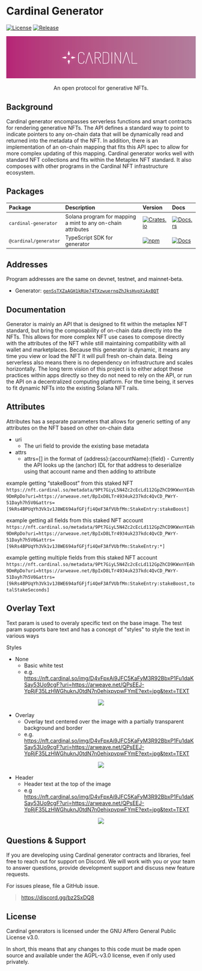 # Cardinal Generator

[![License](https://img.shields.io/badge/license-AGPL%203.0-blue)](https://github.com/cardinal-labs/cardinal-generator/blob/master/LICENSE)
[![Release](https://github.com/cardinal-labs/cardinal-generator/actions/workflows/release.yml/badge.svg?branch=v0.0.27)](https://github.com/cardinal-labs/cardinal-generator/actions/workflows/release.yml)

<p align="center">
    <img src="./images/banner.png" />
</p>

<p align="center">
    An open protocol for generative NFTs.
</p>

## Background

Cardinal generator encompasses serverless functions and smart contracts for rendering generative NFTs. The API defines a standard way to point to indicate pointers to any on-chain data that will be dynamically read and returned into the metadata of the NFT. In addition, there is an implementation of an on-chain mapping that fits this API spec to allow for more complex updating of this mapping. Cardinal generator works well with standard NFT collections and fits within the Metaplex NFT standard. It also composes with other programs in the Cardinal NFT infrastructure ecosystem.

## Packages

| Package               | Description                                                  | Version                                                                                                           | Docs                                                                                                           |
| :-------------------- | :----------------------------------------------------------- | :---------------------------------------------------------------------------------------------------------------- | :------------------------------------------------------------------------------------------------------------- |
| `cardinal-generator`  | Solana program for mapping a mint to any on-chain attributes | [![Crates.io](https://img.shields.io/crates/v/cardinal-stake-pool)](https://crates.io/crates/cardinal-stake-pool) | [![Docs.rs](https://docs.rs/cardinal-stake-pool/badge.svg)](https://docs.rs/cardinal-stake-pool)               |
| `@cardinal/generator` | TypeScript SDK for generator                                 | [![npm](https://img.shields.io/npm/v/@cardinal/generator.svg)](https://www.npmjs.com/package/@cardinal/generator) | [![Docs](https://img.shields.io/badge/docs-typedoc-blue)](https://cardinal-labs.github.io/cardinal-generator/) |

## Addresses

Program addresses are the same on devnet, testnet, and mainnet-beta.

- Generator: [`genSsTXZaAGH1kRUe74TXzwuernqZhJksHvpXiAxBQT`](https://explorer.solana.com/address/genSsTXZaAGH1kRUe74TXzwuernqZhJksHvpXiAxBQT)

## Documentation

Generator is mainly an API that is designed to fit within the metaplex NFT standard, but bring the composability of on-chain data directly into the NFTs. This allows for more complex NFT use cases to compose directly with the attributes of the NFT while still maintaining compatibility with all wallet and marketplaces. Because this generator is dynamic, it means any time you view or load the NFT it will pull fresh on-chain data. Being serverless also means there is no dependency on infrastructure and scales horizontally. The long term vision of this project is to either adopt these practices within apps directly so they do not need to rely on the API, or run the API on a decentralized computing platform. For the time being, it serves to fit dynamic NFTs into the existing Solana NFT rails.

## Attributes

Attributes has a separate parameters that allows for generic setting of any attributes on the NFT based on other on-chain data

- uri
  - The uri field to provide the existing base metadata
- attrs
  - attrs=[] in the format of {address}:{accountName}:{field} - Currently the API looks up the (anchor) IDL for that address to deserialize using that account name and then adding to attribute

example getting “stakeBoost” from this staked NFT
`https://nft.cardinal.so/metadata/9Pt7GiyL5N4Zc2cEcLd112GpZhCD9KWxnYE4h9DmRpDo?uri=https://arweave.net/BpIxD8LTr4934uk237kdc4QvCD_PWrY-51Dayh7h5V0&attrs=[9kRs4BPUqYh3Vk1v1J8WE694afGFjfi4QeF3AfVUbfMn:StakeEntry:stakeBoost]`

example getting all fields from this staked NFT account
`https://nft.cardinal.so/metadata/9Pt7GiyL5N4Zc2cEcLd112GpZhCD9KWxnYE4h9DmRpDo?uri=https://arweave.net/BpIxD8LTr4934uk237kdc4QvCD_PWrY-51Dayh7h5V0&attrs=[9kRs4BPUqYh3Vk1v1J8WE694afGFjfi4QeF3AfVUbfMn:StakeEntry:*]`

example getting multiple fields from this staked NFT account
`https://nft.cardinal.so/metadata/9Pt7GiyL5N4Zc2cEcLd112GpZhCD9KWxnYE4h9DmRpDo?uri=https://arweave.net/BpIxD8LTr4934uk237kdc4QvCD_PWrY-51Dayh7h5V0&attrs=[9kRs4BPUqYh3Vk1v1J8WE694afGFjfi4QeF3AfVUbfMn:StakeEntry:stakeBoost,totalStakeSeconds]`

## Overlay Text

Text param is used to overaly specific text on the base image. The test param supports bare text and has a concept of "styles" to style the text in various ways

Styles

- None
  - Basic white test
  - e.g. https://nft.cardinal.so/img/D4vFpxAi9JFC5KaFyM3R92BbxP1Fu1daKSay53Uo9cgF?uri=https://arweave.net/QPsEEJ-YpRjF35LzHWGhuknJ0tdN7n0ehjxpvpwFYmE?ext=jpg&text=TEXT

<div style="text-align: center; width: 100%;">
  <img style="height: 250px" src="https://nft.cardinal.so/img/D4vFpxAi9JFC5KaFyM3R92BbxP1Fu1daKSay53Uo9cgF?uri=https://arweave.net/QPsEEJ-YpRjF35LzHWGhuknJ0tdN7n0ehjxpvpwFYmE?ext=jpg&text=none:TEXT" />
</div>

- Overlay
  - Overlay text centered over the image with a partially transparent background and border
  - e.g. https://nft.cardinal.so/img/D4vFpxAi9JFC5KaFyM3R92BbxP1Fu1daKSay53Uo9cgF?uri=https://arweave.net/QPsEEJ-YpRjF35LzHWGhuknJ0tdN7n0ehjxpvpwFYmE?ext=jpg&text=TEXT

<div style="text-align: center; width: 100%;">
  <img style="height: 250px" src="https://nft.cardinal.so/img/D4vFpxAi9JFC5KaFyM3R92BbxP1Fu1daKSay53Uo9cgF?uri=https://arweave.net/QPsEEJ-YpRjF35LzHWGhuknJ0tdN7n0ehjxpvpwFYmE?ext=jpg&text=overlay:TEXT" />
</div>

- Header
  - Header text at the top of the image
  - e.g https://nft.cardinal.so/img/D4vFpxAi9JFC5KaFyM3R92BbxP1Fu1daKSay53Uo9cgF?uri=https://arweave.net/QPsEEJ-YpRjF35LzHWGhuknJ0tdN7n0ehjxpvpwFYmE?ext=jpg&text=TEXT

<div style="text-align: center; width: 100%;">
  <img style="height: 250px" src="https://nft.cardinal.so/img/D4vFpxAi9JFC5KaFyM3R92BbxP1Fu1daKSay53Uo9cgF?uri=https://arweave.net/QPsEEJ-YpRjF35LzHWGhuknJ0tdN7n0ehjxpvpwFYmE?ext=jpg&text=header:HEADER" />
</div>

## Questions & Support

If you are developing using Cardinal generator contracts and libraries, feel free to reach out for support on Discord. We will work with you or your team to answer questions, provide development support and discuss new feature requests.

For issues please, file a GitHub issue.

> https://discord.gg/bz2SxDQ8

## License

Cardinal generators is licensed under the GNU Affero General Public License v3.0.

In short, this means that any changes to this code must be made open source and available under the AGPL-v3.0 license, even if only used privately.

```

```
